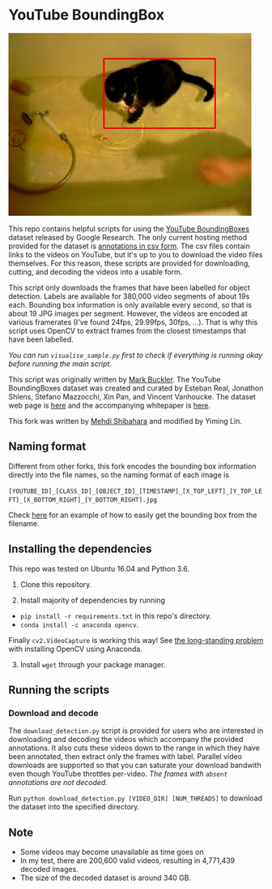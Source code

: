 # YouTube BoundingBox

 ![Alt text](sample/eWyI5lsY0jg_07_0000_00178000_188_50_408_187.jpg?raw=true "Sample image")

This repo contains helpful scripts for using the [YouTube BoundingBoxes](
https://research.google.com/youtube-bb/index.html) 
dataset released by Google Research. The only current hosting method 
provided for the dataset is [annotations in csv
form](https://research.google.com/youtube-bb/download.html). The csv files contain links to the videos on YouTube, but it's up to you to download the video files themselves. For this
reason, these scripts are provided for downloading, cutting, and decoding
the videos into a usable form.

This script only downloads the frames that have been labelled for object detection.
Labels are available for 380,000 video segments of about 19s each.
Bounding box information is only available every second, so that is about 19 JPG images
per segment. However, the videos are encoded
at various framerates (I've found 24fps, 29.99fps, 30fps, ...).
That is why this script uses OpenCV to extract frames from the closest timestamps that have been labelled. 

*You can run `visualise_sample.py` first to check if everything is running okay before running the main script.*

This script was originally written by [Mark Buckler](https://github.com/mbuckler/youtube-bb).
The YouTube BoundingBoxes dataset was created and curated by Esteban Real,
Jonathon Shlens, Stefano Mazzocchi, Xin Pan, and Vincent Vanhoucke.
The dataset web page is [here](https://research.google.com/youtube-bb/index.html) and the
accompanying whitepaper is [here](https://arxiv.org/abs/1702.00824).

This fork was written by [Mehdi Shibahara](https://github.com/mehdi-shiba/youtube-bb-utility) and modified by Yiming Lin.

## Naming format
Different from other forks, this fork encodes the bounding box information directly into the file names, so the naming format of each image is

`[YOUTUBE_ID]_[CLASS_ID]_[OBJECT_ID]_[TIMESTAMP]_[X_TOP_LEFT]_[Y_TOP_LEFT]_[X_BOTTOM_RIGHT]_[Y_BOTTOM_RIGHT].jpg`

Check [here](https://github.com/yl1991/youtube-bb-utility/blob/9c3e4b7a31dd05b9a8883141e46cd7cff160c1fd/visualise_sample.py#L43) for an example of how to easily get the bounding box from the filename.

## Installing the dependencies
This repo was tested on Ubuntu 16.04 and Python 3.6.

1. Clone this repository.

2. Install majority of dependencies by running 
  + `pip install -r requirements.txt` in this repo's directory.
  + `conda install -c anaconda opencv`. 

Finally `cv2.VideoCapture` is working this way! See [the long-standing problem](https://github.com/ContinuumIO/anaconda-issues/issues/121) with installing OpenCV using Anaconda.

3. Install `wget` through your package manager.

## Running the scripts


### Download and decode

The `download_detection.py` script is provided for users who are interested in
downloading and decoding the videos which accompany the provided annotations. It also
cuts these videos down to the range in which they have been
annotated, then extract only the frames with label.
Parallel video downloads are supported so that you can
saturate your download bandwith even though YouTube throttles per-video.
*The frames with `absent` annotations are not decoded.*

Run `python download_detection.py [VIDEO_DIR] [NUM_THREADS]` to download the dataset into the specified
directory.

## Note
* Some videos may become unavailable as time goes on
* In my test, there are 200,600 valid videos, resulting in 4,771,439 decoded images.
* The size of the decoded dataset is around 340 GB.

